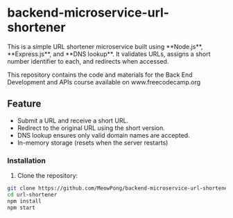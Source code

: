 # backend-microservice-url-shortener
<p>This is a simple URL shortener microservice built using **Node.js**, **Express.js**, and **DNS lookup**. It validates URLs, assigns a short number identifier to each, and redirects when accessed.</p>
<p>This repository contains the code and materials for the Back End Development and APIs course available on www.freecodecamp.org</p>

<h2>Feature</h2>
<ul>
  <li>Submit a URL and receive a short URL.</li>
  <li>Redirect to the original URL using the short version.</li>
  <li>DNS lookup ensures only valid domain names are accepted.</li>
  <li>In-memory storage (resets when the server restarts)</li>
</ul>

### Installation

1. Clone the repository:

```bash
git clone https://github.com/MeowPong/backend-microservice-url-shortener
cd url-shortener
npm install
npm start
